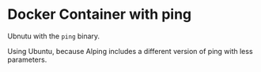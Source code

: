 # Docker Container with ping

Ubnutu with the `ping` binary.

Using Ubuntu, because Alping includes a different version of ping with less parameters. 